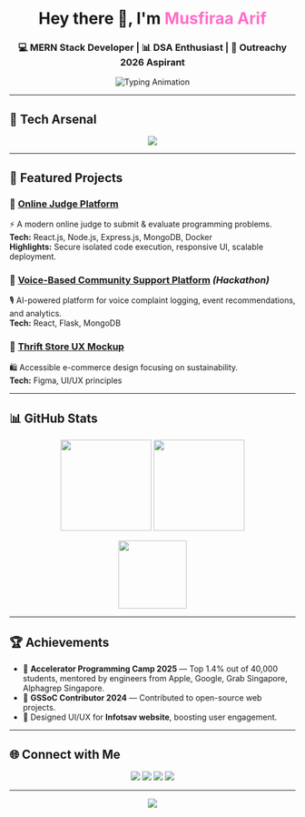 <!-- Animated Header -->
<h1 align="center">
  Hey there 👋, I'm <span style="color:#ff6ec7">Musfiraa Arif</span>
</h1>
<h3 align="center">💻 MERN Stack Developer | 📊 DSA Enthusiast | 🎯 Outreachy 2026 Aspirant</h3>

<!-- Typing animation -->
<p align="center">
  <img src="https://readme-typing-svg.demolab.com?font=Fira+Code&weight=500&pause=1000&color=FF6EC7&center=true&vCenter=true&width=600&lines=Full-stack+developer+%F0%9F%92%BB;UI%2FUX+designer+%F0%9F%96%A5;Open-source+contributor+%F0%9F%8C%90;Always+learning+new+things+%F0%9F%93%96" alt="Typing Animation" />
</p>

---

## 🚀 Tech Arsenal  
<p align="center">
  <img src="https://skillicons.dev/icons?i=js,react,nodejs,express,mongodb,cpp,python,mysql,html,css,figma,docker,git" />
</p>

---

## 📌 Featured Projects  

### 🔹 [Online Judge Platform](https://github.com/Mooosiee/OJ-Projext)  
⚡ A modern online judge to submit & evaluate programming problems.  
**Tech:** React.js, Node.js, Express.js, MongoDB, Docker  
**Highlights:** Secure isolated code execution, responsive UI, scalable deployment.  

### 🔹 [Voice-Based Community Support Platform](https://tinyurl.com/3ufjs6ms) *(Hackathon)*  
🎙️ AI-powered platform for voice complaint logging, event recommendations, and analytics.  
**Tech:** React, Flask, MongoDB  

### 🔹 [Thrift Store UX Mockup](https://drive.google.com/file/d/1u0FxYpJEValzjHKsNzoxnNMpULEZ4N0X/view?usp=sharing)  
🛍️ Accessible e-commerce design focusing on sustainability.  
**Tech:** Figma, UI/UX principles  

---

## 📊 GitHub Stats  

<p align="center">
  <img src="https://github-readme-stats.vercel.app/api?username=Mooosiee&show_icons=true&theme=radical" height="160" />
  <img src="https://github-readme-streak-stats.herokuapp.com/?user=Mooosiee&theme=radical" height="160" />
</p>

<p align="center">
  <img src="https://github-readme-stats.vercel.app/api/top-langs/?username=Mooosiee&layout=compact&theme=radical" height="120" />
</p>

---

## 🏆 Achievements  
- 🥇 **Accelerator Programming Camp 2025** — Top 1.4% out of 40,000 students, mentored by engineers from Apple, Google, Grab Singapore, Alphagrep Singapore.  
- 🌟 **GSSoC Contributor 2024** — Contributed to open-source web projects.  
- 🎨 Designed UI/UX for **Infotsav website**, boosting user engagement.  

---

## 🌐 Connect with Me  

<p align="center">
  <a href="https://www.linkedin.com/in/musfiraa-arif-8573a728b"><img src="https://img.shields.io/badge/-LinkedIn-%230077B5?style=flat&logo=linkedin&logoColor=white" /></a>
  <a href="mailto:musfiraaarif12@gmail.com"><img src="https://img.shields.io/badge/-Email-red?style=flat&logo=gmail&logoColor=white" /></a>
  <a href="https://leetcode.com/u/musfiraa/"><img src="https://img.shields.io/badge/-LeetCode-FFA116?style=flat&logo=leetcode&logoColor=white" /></a>
  <a href="https://github.com/Mooosiee"><img src="https://img.shields.io/badge/-GitHub-black?style=flat&logo=github&logoColor=white" /></a>
</p>

---

<!-- Fun footer -->
<p align="center">
  <img src="https://github.com/ashutosh00710/github-readme-activity-graph/blob/master/github-contribution-grid-snake.svg" />
</p>
